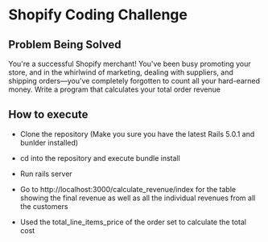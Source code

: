 # Shopify Coding Challenge

## Problem Being Solved

You're a successful Shopify merchant! You've been busy promoting your store, and in the whirlwind of marketing, dealing with suppliers, and shipping orders—you've completely forgotten to count all your hard-earned money. Write a program that calculates your total order revenue

## How to execute

* Clone the repository (Make you sure you have the latest Rails 5.0.1 and bunlder installed)
* cd into the repository and execute bundle install
* Run rails server

* Go to http://localhost:3000/calculate_revenue/index for the table showing the final revenue as well as all the individual revenues from all the customers

* Used the total_line_items_price of the order set to calculate the total cost

